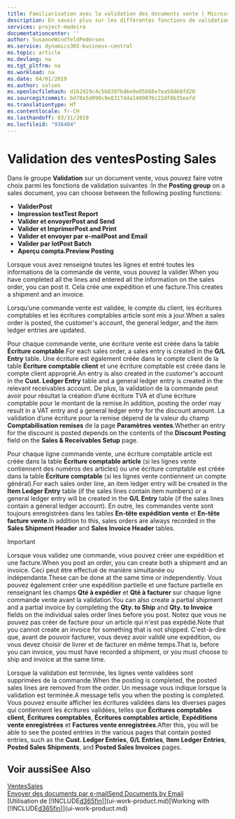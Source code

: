```yaml
---
title: Familiarisation avec la validation des documents vente | Microsoft Docs
description: En savoir plus sur les différentes fonctions de validation pour valider des documents vente.
services: project-madeira
documentationcenter: ''
author: SusanneWindfeldPedersen
ms.service: dynamics365-business-central
ms.topic: article
ms.devlang: na
ms.tgt_pltfrm: na
ms.workload: na
ms.date: 04/01/2019
ms.author: solsen
ms.openlocfilehash: d1b2d29c4c5b8397bd6e9e05088e7ea50d68fd20
ms.sourcegitcommit: bd78a5d990c9e83174da1409076c22df8b35eafd
ms.translationtype: HT
ms.contentlocale: fr-CH
ms.lasthandoff: 03/31/2019
ms.locfileid: "936404"
---
```

# <a name="posting-sales"></a><span data-ttu-id="ffd88-103">Validation des ventes</span><span class="sxs-lookup"><span data-stu-id="ffd88-103">Posting Sales</span></span>
<span data-ttu-id="ffd88-104">Dans le groupe **Validation** sur un document vente, vous pouvez faire votre choix parmi les fonctions de validation suivantes :</span><span class="sxs-lookup"><span data-stu-id="ffd88-104">In the **Posting group** on a sales document, you can choose between the following posting functions:</span></span>

* <span data-ttu-id="ffd88-105">**Valider**</span><span class="sxs-lookup"><span data-stu-id="ffd88-105">**Post**</span></span>
* <span data-ttu-id="ffd88-106">**Impression test**</span><span class="sxs-lookup"><span data-stu-id="ffd88-106">**Test Report**</span></span>
* <span data-ttu-id="ffd88-107">**Valider et envoyer**</span><span class="sxs-lookup"><span data-stu-id="ffd88-107">**Post and Send**</span></span>
* <span data-ttu-id="ffd88-108">**Valider et Imprimer**</span><span class="sxs-lookup"><span data-stu-id="ffd88-108">**Post and Print**</span></span>
* <span data-ttu-id="ffd88-109">**Valider et envoyer par e-mail**</span><span class="sxs-lookup"><span data-stu-id="ffd88-109">**Post and Email**</span></span>
* <span data-ttu-id="ffd88-110">**Valider par lot**</span><span class="sxs-lookup"><span data-stu-id="ffd88-110">**Post Batch**</span></span>
* <span data-ttu-id="ffd88-111">**Aperçu compta.**</span><span class="sxs-lookup"><span data-stu-id="ffd88-111">**Preview Posting**</span></span>

<span data-ttu-id="ffd88-112">Lorsque vous avez renseigné toutes les lignes et entré toutes les informations de la commande de vente, vous pouvez la valider.</span><span class="sxs-lookup"><span data-stu-id="ffd88-112">When you have completed all the lines and entered all the information on the sales order, you can post it.</span></span> <span data-ttu-id="ffd88-113">Cela crée une expédition et une facture.</span><span class="sxs-lookup"><span data-stu-id="ffd88-113">This creates a shipment and an invoice.</span></span>

<span data-ttu-id="ffd88-114">Lorsqu’une commande vente est validée, le compte du client, les écritures comptables et les écritures comptables article sont mis à jour.</span><span class="sxs-lookup"><span data-stu-id="ffd88-114">When a sales order is posted, the customer's account, the general ledger, and the item ledger entries are updated.</span></span>

<span data-ttu-id="ffd88-115">Pour chaque commande vente, une écriture vente est créée dans la table **Écriture comptable**.</span><span class="sxs-lookup"><span data-stu-id="ffd88-115">For each sales order, a sales entry is created in the **G/L Entry** table.</span></span> <span data-ttu-id="ffd88-116">Une écriture est également créée dans le compte client de la table **Écriture comptable client** et une écriture comptable est créée dans le compte client approprié.</span><span class="sxs-lookup"><span data-stu-id="ffd88-116">An entry is also created in the customer's account in the **Cust. Ledger Entry** table and a general ledger entry is created in the relevant receivables account.</span></span> <span data-ttu-id="ffd88-117">De plus, la validation de la commande peut avoir pour résultat la création d’une écriture TVA et d’une écriture comptable pour le montant de la remise.</span><span class="sxs-lookup"><span data-stu-id="ffd88-117">In addition, posting the order may result in a VAT entry and a general ledger entry for the discount amount.</span></span> <span data-ttu-id="ffd88-118">La validation d’une écriture pour la remise dépend de la valeur du champ **Comptabilisation remises** de la page **Paramètres ventes**.</span><span class="sxs-lookup"><span data-stu-id="ffd88-118">Whether an entry for the discount is posted depends on the contents of the **Discount Posting** field on the **Sales & Receivables Setup** page.</span></span>

<span data-ttu-id="ffd88-119">Pour chaque ligne commande vente, une écriture comptable article est créée dans la table **Écriture comptable article** (si les lignes vente contiennent des numéros des articles) ou une écriture comptable est créée dans la table **Écriture comptable** (si les lignes vente contiennent un compte général).</span><span class="sxs-lookup"><span data-stu-id="ffd88-119">For each sales order line, an item ledger entry will be created in the **Item Ledger Entry** table (if the sales lines contain item numbers) or a general ledger entry will be created in the **G/L Entry** table (if the sales lines contain a general ledger account).</span></span> <span data-ttu-id="ffd88-120">En outre, les commandes vente sont toujours enregistrées dans les tables **En-tête expédition vente** et **En-tête facture vente**.</span><span class="sxs-lookup"><span data-stu-id="ffd88-120">In addition to this, sales orders are always recorded in the **Sales Shipment Header** and **Sales Invoice Header** tables.</span></span>

> [!IMPORTANT]  
>   <span data-ttu-id="ffd88-121">Lorsque vous validez une commande, vous pouvez créer une expédition et une facture.</span><span class="sxs-lookup"><span data-stu-id="ffd88-121">When you post an order, you can create both a shipment and an invoice.</span></span> <span data-ttu-id="ffd88-122">Ceci peut être effectué de manière simultanée ou indépendante.</span><span class="sxs-lookup"><span data-stu-id="ffd88-122">These can be done at the same time or independently.</span></span> <span data-ttu-id="ffd88-123">Vous pouvez également créer une expédition partielle et une facture partielle en renseignant les champs **Qté à expédier** et **Qté à facturer** sur chaque ligne commande vente avant la validation.</span><span class="sxs-lookup"><span data-stu-id="ffd88-123">You can also create a partial shipment and a partial invoice by completing the **Qty. to Ship** and **Qty. to Invoice** fields on the individual sales order lines before you post.</span></span> <span data-ttu-id="ffd88-124">Notez que vous ne pouvez pas créer de facture pour un article qui n'est pas expédié.</span><span class="sxs-lookup"><span data-stu-id="ffd88-124">Note that you cannot create an invoice for something that is not shipped.</span></span> <span data-ttu-id="ffd88-125">C'est-à-dire que, avant de pouvoir facturer, vous devez avoir validé une expédition, ou vous devez choisir de livrer et de facturer en même temps.</span><span class="sxs-lookup"><span data-stu-id="ffd88-125">That is, before you can invoice, you must have recorded a shipment, or you must choose to ship and invoice at the same time.</span></span>

<span data-ttu-id="ffd88-126">Lorsque la validation est terminée, les lignes vente validées sont supprimées de la commande.</span><span class="sxs-lookup"><span data-stu-id="ffd88-126">When the posting is completed, the posted sales lines are removed from the order.</span></span> <span data-ttu-id="ffd88-127">Un message vous indique lorsque la validation est terminée.</span><span class="sxs-lookup"><span data-stu-id="ffd88-127">A message tells you when the posting is completed.</span></span> <span data-ttu-id="ffd88-128">Vous pouvez ensuite afficher les écritures validées dans les diverses pages qui contiennent les écritures validées, telles que **Écritures comptables client**, **Écritures comptables**, **Écritures comptables article**, **Expéditions vente enregistrées** et **Factures vente enregistrées**.</span><span class="sxs-lookup"><span data-stu-id="ffd88-128">After this, you will be able to see the posted entries in the various pages that contain posted entries, such as the **Cust. Ledger Entries**, **G/L Entries**, **Item Ledger Entries**, **Posted Sales Shipments**, and **Posted Sales Invoices** pages.</span></span>

## <a name="see-also"></a><span data-ttu-id="ffd88-129">Voir aussi</span><span class="sxs-lookup"><span data-stu-id="ffd88-129">See Also</span></span>
[<span data-ttu-id="ffd88-130">Ventes</span><span class="sxs-lookup"><span data-stu-id="ffd88-130">Sales</span></span>](sales-manage-sales.md)  
[<span data-ttu-id="ffd88-131">Envoyer des documents par e-mail</span><span class="sxs-lookup"><span data-stu-id="ffd88-131">Send Documents by Email</span></span>](ui-how-send-documents-email.md)  
<span data-ttu-id="ffd88-132">[Utilisation de [!INCLUDE[d365fin](includes/d365fin_md.md)]](ui-work-product.md)</span><span class="sxs-lookup"><span data-stu-id="ffd88-132">[Working with [!INCLUDE[d365fin](includes/d365fin_md.md)]](ui-work-product.md)</span></span>

